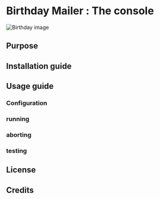 # Birthday Mailer : The console 

![Birthday image](https://cdn.pixabay.com/photo/2016/11/18/15/47/birthday-1835449_960_720.jpg)

## Purpose

## Installation guide


## Usage guide

### Configuration

### running

### aborting

### testing

## License

## Credits
